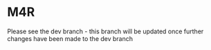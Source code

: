 # M4R

Please see the dev branch - this branch will be updated once further changes have been made to the dev branch
